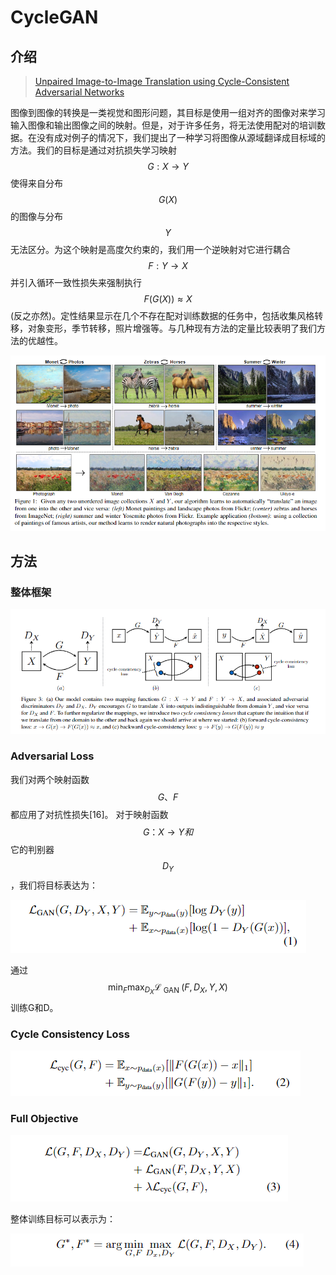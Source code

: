 # CycleGAN

## 介绍

> [Unpaired Image-to-Image Translation using Cycle-Consistent Adversarial Networks](https://arxiv.org/abs/1703.10593)

图像到图像的转换是一类视觉和图形问题，其目标是使用一组对齐的图像对来学习输入图像和输出图像之间的映射。但是，对于许多任务，将无法使用配对的培训数据。在没有成对例子的情况下，我们提出了一种学习将图像从源域翻译成目标域的方法。我们的目标是通过对抗损失学习映射 $$G : X \rightarrow Y$$ 使得来自分布 $$G(X)$$ 的图像与分布 $$Y$$ 无法区分。为这个映射是高度欠约束的，我们用一个逆映射对它进行耦合 $$F : Y \rightarrow X$$ 并引入循环一致性损失来强制执行 $$F(G(X)) \approx X$$ \(反之亦然\)。定性结果显示在几个不存在配对训练数据的任务中，包括收集风格转移，对象变形，季节转移，照片增强等。与几种现有方法的定量比较表明了我们方法的优越性。

![](../../.gitbook/assets/image%20%2838%29.png)

## 方法

### 整体框架

![](../../.gitbook/assets/image%20%28133%29.png)

### Adversarial Loss

我们对两个映射函数 $$G、F$$ 都应用了对抗性损失\[16\]。 对于映射函数 $$G：X→Y和$$ 它的判别器 $$D_Y$$ ，我们将目标表达为：

![](../../.gitbook/assets/image%20%2814%29.png)

通过$$\min _{F} \max _{D_{X}} \mathcal{L}_{\text { GAN }}\left(F, D_{X}, Y, X\right)$$ 训练G和D。

### Cycle Consistency Loss

![](../../.gitbook/assets/image%20%2859%29.png)

### Full Objective

![](../../.gitbook/assets/image%20%286%29.png)

整体训练目标可以表示为：

![](../../.gitbook/assets/image%20%2877%29.png)

